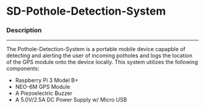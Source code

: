# SD-Pothole-Detection-System

### Description
***
The Pothole-Detection-System is a portable mobile device capapble of detecting and alerting the user of incoming potholes and logs the location of the GPS module onto the device locally. This system utilizes the following components:
* Raspberry Pi 3 Model B+
* NEO-6M GPS Module
* A Piezoelectric Buzzer
* A 5.0V/2.5A DC Power Supply w/ Micro USB
